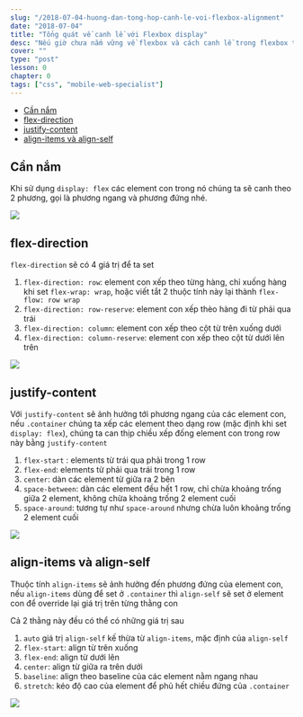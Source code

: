 ```yaml
---
slug: "/2018-07-04-huong-dan-tong-hop-canh-le-voi-flexbox-alignment"
date: "2018-07-04"
title: "Tổng quát về canh lề với Flexbox display"
desc: "Nếu giờ chưa nắm vững về flexbox và cách canh lề trong flexbox thì thật là thiếu xót trong thời đại 2018, chúng ta đã qua thời xài float, clearfix vốn được giới thiệu từ 2004"
cover: ""
type: "post"
lesson: 0
chapter: 0
tags: ["css", "mobile-web-specialist"]
---
```


<!-- TOC -->

- [Cần nắm](#cần-nắm)
- [flex-direction](#flex-direction)
- [justify-content](#justify-content)
- [align-items và align-self](#align-items-và-align-self)

<!-- /TOC -->

## Cần nắm

Khi sử dụng `display: flex` các element con trong nó chúng ta sẽ canh theo 2 phương, gọi là phương ngang và phương đứng nhé.

![](https://cms-assets.tutsplus.com/uploads/users/30/posts/30183/image/axes.png)

## flex-direction

`flex-direction` sẽ có 4 giá trị để ta set

1. `flex-direction: row`: element con xếp theo từng hàng, chỉ xuống hàng khi set `flex-wrap: wrap`, hoặc viết tắt 2 thuộc tính này lại thành `flex-flow: row wrap`
2. `flex-direction: row-reserve`: element con xếp thèo hàng đi từ phải qua trái
3. `flex-direction: column`: element con xếp theo cột từ trên xuống dưới
4. `flex-direction: column-reserve`: element con xếp theo cột từ dưới lên trên

![](http://codropspz.tympanus.netdna-cdn.com/codrops/wp-content/uploads/2015/02/flex-direction-illustration.jpg)

## justify-content

Với `justify-content` sẽ ảnh hưởng tới phương ngang của các element con, nếu `.container` chúng ta xếp các element theo dạng row (mặc định khi set `display: flex`), chúng ta can thịp chiều xếp đống element con trong row này bằng `justify-content`

1. `flex-start` : elements từ trái qua phải trong 1 row
2. `flex-end`: elements từ phải qua trái trong 1 row
3. `center`: dàn các element từ giữa ra 2 bên
4. `space-between`: dàn các element đều hết 1 row, chỉ chừa khoảng trống giữa 2 element, không chừa khoảng trống 2 element cuối
5. `space-around`: tương tự như `space-around` nhưng chừa luôn khoảng trống 2 element cuối

![](https://uploads.toptal.io/blog/image/122559/toptal-blog-image-1490181185089.2_newsletter_copy_11-ac07811eeed0c992b21c660cd6119ca8.jpg)

## align-items và align-self

Thuộc tính `align-items` sẽ ảnh hưởng đến phương đứng của element con, nếu `align-items` dùng để set ở `.container` thì `align-self` sẽ set ở element con để override lại giá trị trên từng thằng con

Cả 2 thằng này đều có thể có những giá trị sau

1. `auto` giá trị `align-self` kế thừa từ `align-items`, mặc định của `align-self`
2. `flex-start`: align từ trên xuống
3. `flex-end`: align từ dưới lên
4. `center`: align từ giữa ra trên dưới
5. `baseline`: align theo baseline của các element nằm ngang nhau
6. `stretch`: kéo độ cao của element để phủ hết chiều đứng của `.container`

![](https://image.slidesharecdn.com/css3-layoutinctrlpdf-130218082731-phpapp01/95/slide-53-1024.jpg)